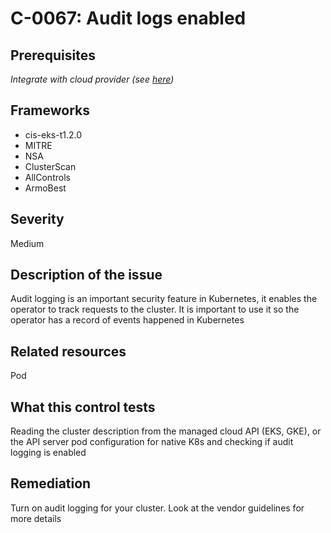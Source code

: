 # C-0067: Audit logs enabled

## Prerequisites
 *Integrate with cloud provider (see [here](https://hub.armosec.io/docs/kubescape-integration-with-cloud-providers))*
 
## Frameworks
* cis-eks-t1.2.0
* MITRE
* NSA
* ClusterScan
* AllControls
* ArmoBest
 
## Severity
Medium

## Description of the issue
Audit logging is an important security feature in Kubernetes, it enables the operator to track requests to the cluster. It is important to use it so the operator has a record of events happened in Kubernetes
 
## Related resources
Pod
 
## What this control tests 
Reading the cluster description from the managed cloud API (EKS, GKE), or the API server pod configuration for native K8s and checking if audit logging is enabled
 
## Remediation
Turn on audit logging for your cluster. Look at the vendor guidelines for more details
 
